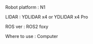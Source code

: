 Robot platform : N1

LIDAR : YDLIDAR x4 or YDLIDAR x4 Pro

ROS ver : ROS2 foxy

Where to use : Computer

